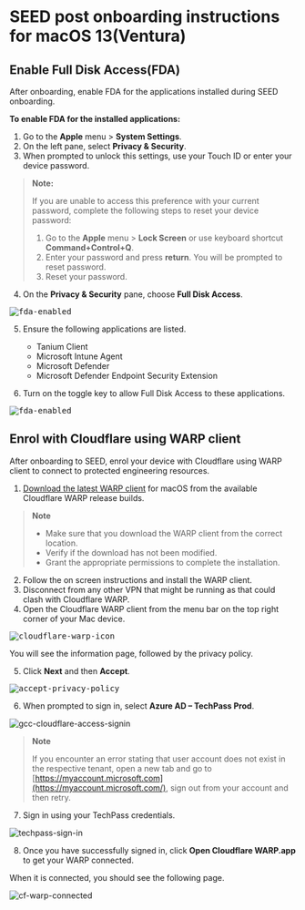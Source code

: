 # SEED post onboarding instructions for macOS 13(Ventura)

## Enable Full Disk Access(FDA)

After onboarding, enable FDA for the applications installed during SEED onboarding.

**To enable FDA for the installed applications:**

  1. Go to the **Apple** menu > **System Settings**.  
  2. On the left pane, select **Privacy & Security**.
  3. When prompted to unlock this settings, use your Touch ID or enter your device password.

  > **Note:**
  >
  > If you are unable to access this preference with your current password, complete the following steps to reset your device password:
  >1. Go to the **Apple** menu > **Lock Screen** or use keyboard shortcut **Command+Control+Q**.
  >2. Enter your password and press <b>return</b>. You will be prompted to reset password.
  >4. Reset your password.

  4. On the **Privacy & Security** pane, choose **Full Disk Access**.

  <kbd>![fda-enabled](../images/macos-13-fda.png)</kbd>

  5. Ensure the following applications are listed.

       - Tanium Client
       - Microsoft Intune Agent
       - Microsoft Defender
       - Microsoft Defender Endpoint Security Extension

  6. Turn on the toggle key to allow Full Disk Access to these applications.

   <kbd>![fda-enabled](../images/applications-on-macos13.png)</kbd>

## Enrol with Cloudflare using WARP client

After onboarding to SEED, enrol your device with Cloudflare using WARP client to connect to protected engineering resources.


 1. [Download the latest WARP client](https://install.appcenter.ms/orgs/cloudflare/apps/1.1.1.1-macos-1/distribution_groups/release) for macOS from the available Cloudflare WARP release builds.

> **Note**
  >- Make sure that you download the WARP client from the correct location.
  >- Verify if the download has not been modified.
  >- Grant the appropriate permissions to complete the installation.

  2. Follow the on screen instructions and install the WARP client.
  3. Disconnect from any other VPN that might be running as that could clash with Cloudflare WARP.
  4. Open the Cloudflare WARP client from the menu bar on the top right corner of your Mac device.

  <kbd>![cloudflare-warp-icon](../images/onboarding-for-macos/cloudflare-icon.png)</kbd> 
  
  You will see the information page, followed by the privacy policy.

  5. Click **Next** and then **Accept**.

  <kbd>![accept-privacy-policy](../images/cloudflare-warp-macos/accept-privacy-policy.png)</kbd>

  6. When prompted to sign in, select **Azure AD – TechPass Prod**.

  ![gcc-cloudflare-access-signin](../images/cloudflare-warp-macos/gcc-cloudflare-access-signin.png ':size=50%')

  > **Note** 
  > 
  > If you encounter an error stating that user account does not exist in the respective tenant, open a new tab and go to [https://myaccount.microsoft.com](https://myaccount.microsoft.com/), sign out from your account and then retry.

  7. Sign in using your TechPass credentials.

  ![techpass-sign-in](../images/cloudflare-warp-macos/techpass-sign-in.png ':size=50%')

  8. Once you have successfully signed in, click **Open Cloudflare WARP.app** to get your WARP connected.

  When it is connected, you should see the following page.
  
  ![cf-warp-connected](../images/cloudflare-warp-connected.png ':size=50%')
  

<!--
**To enrol with Cloudflare WARP:**

  1. Ensure that you have Cloudflare WARP client installed in your device. If not, install the latest [Cloudflare WARP](https://install.appcenter.ms/orgs/cloudflare/apps/1.1.1.1-macos-1/distribution_groups/release) version.

  2. Disconnect from any other VPN that might be running as that could clash with Cloudflare.

  3. Open the Cloudflare WARP client from the menu bar on the top right corner of your Mac device.

  <kbd>![cloudflare-warp-icon](../images/onboarding-for-macos/cloudflare-icon.png)</kbd>

  ?>  You can also press ``Command+Spacebar`` and search for  **Cloudflare WARP** application to open it.


 You will see the information page, followed by your privacy policy.

  4. Click **Next** and then **Accept**.

  <kbd>![accept-privacy-policy](../images/cloudflare-warp-macos/accept-privacy-policy.png)</kbd>

  5. When prompted to sign in, select **Azure AD – TechPass Prod**.

  ![gcc-cloudflare-access-signin](../images/cloudflare-warp-macos/gcc-cloudflare-access-signin.png ':size=50%')

  ?>  If you encounter an error stating that user account does not exist in the respective tenant, open a new tab and go to [https://myaccount.microsoft.com](https://myaccount.microsoft.com/), sign out from your account and then retry.

  6. Sign in using your TechPass credentials.

  ![techpass-sign-in](../images/cloudflare-warp-macos/techpass-sign-in.png ':size=50%')

  ?> If you are a public officer, you need to authorise your WOG sign-in first. To authorise that, enter the six-digit one-time password code displayed under your SG Govt M365 account on your authenticator app and then proceed to authorise your TechPass account.

  7. Once you have successfully signed in, click the Cloudflare WARP icon.

  <kbd>![cloudflare-warp-icon](../images/onboarding-for-macos/cloudflare-icon.png)</kbd>

  The following screen is displayed.

  <kbd>![warp-teams](../images/cloudflare-warp-macos/warp-teams.png)</kbd>

  ?> The WARP client connects your device to the Cloudflare network, which functions like a VPN. If you want to connect to a different VPN, first turn off WARP connection before connecting to other VPN network. WARP will be automatically turned on after three hours and this will affect your other VPN connections.

  -->
